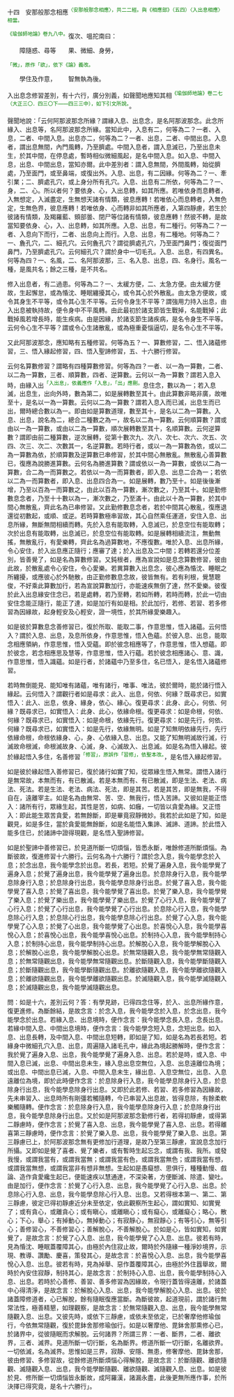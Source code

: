 十四　安那般那念相應<sup><font color="green">〈安那般那念相應〉，共二二經。與《相應部》（五四）〈入出息相應〉相當。</font></sup>

<sup><font color="green">《瑜伽師地論》卷九八中。</font></sup>復次、嗢拕南曰：

&emsp;&emsp;障隨惑、尋等&emsp;&emsp;果、微細、身勞，

<sup><font color="green">「微」，原作「欲」，依下《論》義改。</font></sup>

&emsp;&emsp;學住及作意，&emsp;&emsp;智無執為後。

入出息念修習差別，有十六行，廣分別義，如聲聞地應知其相<sup><font color="green">《瑜伽師地論》卷二七（大正三〇．四三〇下——四三三中），如下引文所說。</font></sup>。

聲聞地說：「云何阿那波那念所緣？謂緣入息、出息念，是名阿那波那念。此念所緣入、出息等，名阿那波那念所緣。當知此中，入息有二，何等為二？一者、入息，二者、中間入息。出息亦二，何等為二？一者、出息，二者、中間出息。入息者，謂出息無間，內門風轉，乃至臍處。中間入息者，謂入息滅已，乃至出息未生，於其中間，在停息處，暫時相似微細風起，是名中間入息。如入息、中間入息，出息、中間出息，當知亦爾。此中差別者：謂入息無間，外間風轉，始從臍處，乃至面門，或至鼻端，或復出外。入息、出息，有二因緣。何等為二？一、牽引業；二、臍處孔穴，或上身分所有孔穴。入息、出息有二所依，何等為二？一、身，二、心。所以者何？要依身、心，入出息轉，如其所應。若唯依身而息轉者，入無想定，入滅盡定，生無想天諸有情類，彼息應轉！若唯依心而息轉者，入無色定，生無色界，彼息應轉！若唯依身、心而轉非如其所應者，入第四靜慮，若生於彼諸有情類，及羯羅藍、頞部曇、閉尸等位諸有情類，彼息應轉！然彼不轉，是故當知要依身、心，入、出息轉，如其所應。入息、出息，有二種行。何等為二？一者、入息向下而行，二者、出息向上而行。入息、出息，有二種地。何等為二？一、麁孔穴，二、細孔穴。云何麁孔穴？謂從臍處孔穴，乃至面門鼻門；復從面門鼻門，乃至臍處孔穴。云何細孔穴？謂於身中一切毛孔。入息、出息，有四異名。何等為四？一、名風，二、名阿那波那，三、名入息、出息，四、名身行。風名一種，是風共名；餘之三種，是不共名。

修入出息者，有二過患。何等為二？一、太緩方便，二、太急方便。由太緩方便故，生起懈怠，或為惛沈、睡眠纏擾其心，或令其心於外散亂。由太急方便故，或令其身生不平等，或令其心生不平等。云何令身生不平等？謂強用力持入出息，由入出息被執持故，便令身中不平風轉。由此最初於諸支節皆生戰掉，名能戰掉；此戰掉風若增長時，能生疾病。由是因緣，於諸支節生諸疾病，是名令身生不平等。云何令心生不平等？謂或令心生諸散亂，或為極重憂惱逼切，是名令心生不平等。

又此阿那波那念，應知略有五種修習。何等為五？一、算數修習，二、悟入諸蘊修習，三、悟入緣起修習，四、悟入聖諦修習，五、十六勝行修習。

云何名算數修習？謂略有四種算數修習。何等為四？一者、以一為一算數，二者、以二為一算數，三者、順算數，四者、逆算數。云何以一為一算數？謂若入息入時，由緣入出<sup><font color="green">「入出息」，依義應作「入息」，「出」應刪。</font></sup>息住念，數以為一；若入息滅，出息生，出向外時，數為第二，如是展轉數至其十。由此算數非略非廣，故唯至十，是名以一為一算數。云何以二為一算數？謂若入息入而已滅，出息生而已出，爾時總合數以為一。即由如是算數道理，數至其十，是名以二為一算數。入息、出息，說名為二，總合二種數之為一，故名以二為一算數。云何順算數？謂或由以一為一算數，或由以二為一算數，順次展轉數至其十，名順算數。云何逆算數？謂即由前二種算數，逆次展轉，從第十數次九、次八、次七、次六、次五、次四、次三、次二、次數其一，名逆算數。若時行者，或以一為一算數為依，或以二為一算數為依，於順算數及逆算數已串修習，於其中間心無散亂。無散亂心善算數已，復應為說勝進算數。云何名為勝進算數？謂或依以一為一算數，或依以二為一算數，合二為一而算數之。若依以一為一而算數者，即入息、出息二合為一；若依以二為一而算數者，即入息、出息四合為一。如是展轉，數乃至十。如是後後漸增，乃至以百為一而算數之，由此以百為一算數，漸次數之，乃至其十。如是勤修數息念者，乃至十十數以為一，漸次數之，乃至滿十。由此以十為一算數，於其中間心無散亂，齊此名為已串修習。又此勤修數息念者，若於中間其心散亂，復應退還從初數起，或順、或逆。若時算數極串習故，其心自然乘任運道，安住入息、出息所緣，無斷無間相續而轉。先於入息有能取轉，入息滅已，於息空位有能取轉；次於出息有能取轉，出息滅已，於息空位有能取轉。如是展轉相續流注，無動無搖，無散亂行，有愛樂轉，齊此名為過算數地，不應復數。唯於入息、出息所緣，令心安住，於入出息應正隨行；應審了達；於入出息及二中間；若轉若還分位差別，皆善覺了，如是名為算數修習。又鈍根者，應為宣說如是息念算數修習，彼由此故，於散亂處令心安住，令心愛樂。若異算數入出息念，彼心應為惛沈、睡眠之所纏擾，或應彼心於外馳散，由正勤修數息念故，彼皆無有。若有利根，覺慧聰俊，不好乘此算數加行，若為宣說算數加行，亦能速疾無倒了達，然不愛樂。彼復於此入出息緣安住念已，若是處轉，若乃至轉，若如所轉，若時而轉，於此一切由安住念能正隨行，能正了達，如是加行有如是相。於此加行，若修、若習、若多修習為因緣故，起身輕安及心輕安，證一境性，於其所緣愛樂趣入。

如是彼於算數息念善修習已，復於所取、能取二事，作意思惟，悟入諸蘊。云何悟入？謂於入息、出息，及息所依身，作意思惟，悟入色蘊。於彼入息、出息，能取念相應領納，作意思惟，悟入受蘊。即於彼念相應等了，作意思惟，悟入想蘊。即於彼念，若念相應思及慧等，作意思惟，悟入行蘊。若於彼念相應諸心、意、識，作意思惟，悟入識蘊。如是行者，於諸蘊中乃至多住，名已悟入，是名悟入諸蘊修習。

若時無倒能見、能知唯有諸蘊，唯有諸行，唯事、唯法，彼於爾時，能於諸行悟入緣起。云何悟入？謂觀行者如是尋求：此入、出息，何依、何緣？既尋求已，如實悟入：此入、出息，依身、緣身，依心、緣心。復更尋求：此身、此心，何依、何緣？既尋求已，如實悟入：此身、此心，依緣命根。復更尋求：如是命根，何依、何緣？既尋求已，如實悟入：如是命根，依緣先行。復更尋求：如是先行，何依、何緣？既尋求已，如實悟入：如是先行，依緣無明。如是了知無明依緣先行，先行依緣命根，命根依緣身、心，身、心依緣入息、出息。又能了知無明滅故行滅，行滅故命根滅，命根滅故身、心滅，身、心滅故入、出息滅。如是名為悟入緣起。彼於緣起悟入多住，名善修習<sup><font color="green">「修習」，原誤作「習修」，依聖本改。</font></sup>，是名悟入緣起修習。

如是彼於緣起悟入善修習已，復於諸行如實了知，從眾緣生悟入無常。謂悟入諸行是無常故，本無而有，有已散滅。若是本無而有、有已散滅，即是生法、老法、病法、死法。若是生法、老法、病法、死法，即是其苦。若是其苦，即是無我，不得自在，遠離宰主。如是名為由無常、苦、空、無我行，悟入苦諦。又彼如是能正悟入：諸所有行，眾緣生起，其性是苦，如病、如癰，一切皆以貪愛為緣。又正悟入：即此能生眾苦貪愛，若無餘斷，即是畢竟寂靜微妙。我若於此如是了知，如是觀見，如是多住，當於貪愛能無餘斷，如是名能悟入集諦、滅諦、道諦。於此悟入能多住已，於諸諦中證得現觀，是名悟入聖諦修習。

如是於聖諦中善修習已，於見道所斷一切煩惱，皆悉永斷，唯餘修道所斷煩惱。為斷彼故，復進修習十六勝行。云何名為十六勝行？謂於念入息，我今能學念於入息；於念出息，我今能學念於出息。若長，若短。於覺了遍身入息，我今能學覺了遍身入息；於覺了遍身出息，我今能學覺了遍身出息。於息除身行入息，我今能學息除身行入息；於息除身行出息，我今能學息除身行出息。於覺了喜入息，我今能學覺了喜入息；於覺了喜出息，我今能學覺了喜出息。於覺了樂入息，我今能學覺了樂入息；於覺了樂出息，我今能學覺了樂出息。於覺了心行入息，我今能學覺了心行入息；於覺了心行出息，我今能學覺了心行出息。於息除心行入息，我今能學息除心行入息；於息除心行出息，我今能學息除心行出息。於覺了心入息，我今能學覺了心入息；於覺了心出息，我今能學覺了心出息。於喜悅心入息，我今能學喜悅心入息；於喜悅心出息，我今能學喜悅心出息。於制持心入息，我今能學制持心入息；於制持心出息，我今能學制持心出息。於解脫心入息，我今能學解脫心入息；於解脫心出息，我今能學解脫心出息。於無常隨觀入息，我今能學無常隨觀入息；於無常隨觀出息，我今能學無常隨觀出息。於斷隨觀入息，我今能學斷隨觀入息；於斷隨觀出息，我今能學斷隨觀出息。於離欲隨觀入息，我今能學離欲隨觀入息；於離欲隨觀出息，我今能學離欲隨觀出息。於滅隨觀入息，我今能學滅隨觀入息；於滅隨觀出息，我今能學滅隨觀出息。

問：如是十六，差別云何？答：有學見跡，已得四念住等，於入、出息所緣作意，復更進修。為斷餘結，是故念言：於念入息，我今能學念於入息，於念出息，我今能學念於出息。若緣入息、出息境時，便作念言：我今能學念長入息，念長出息。若緣中間入息、中間出息境時，便作念言：我今能學念短入息，念短出息。如入息、出息長轉，及中間入息、中間出息短轉，即如是了知，如是名為若長若短。若緣身中微細孔穴入息、出息，周遍隨入諸毛孔中，緣此為境起勝解時，便作念言：我於覺了遍身入息、出息，我今能學覺了遍身入息、出息。若於是時，或入息、中間入息已滅，出息、中間出息未生，緣入息出息空無位，入息、出息遠離位為境；或出息、中間出息已滅，入息、中間入息未生，緣出息、入息空無位，出息、入息遠離位為境，即於此時便作念言：於息除身行入息，我今能學息除身行入息，於息除身行出息，我今能學息除身行出息。又即於此若修、若習、若多修習為因緣故，先未串習入、出息時所有剛彊若觸隨轉，今已串習入出息故，皆得息除，有餘柔軟樂觸隨轉。便作念言：於息除身行入息，我今能學息除身行入息；於息除身行出息，我今能學息除身行出息。又於如是阿那波那念勤修行者，若得初靜慮，或得第二靜慮時，便作念言；於覺了喜入息、出息，我今能學覺了喜入息、出息。若得離喜第三靜慮時，便作念言：於覺了樂入息、出息，我今能學覺了樂入息、出息。第三靜慮已上，於阿那波那念無有更修加行道理，是故乃至第三靜慮，宣說息念加行所攝。又即如是覺了喜者、覺了樂者，或有暫時生起忘念，或謂有我、我所。或發我慢，或謂我當有，或謂我當無；或謂我當有色，或謂我當無色；或謂我當有想，或謂我當無想，或謂我當非有想非無想。生起如是愚癡想、思俱行，種種動慢、戲論、造作貪愛纔生起已，便能速疾以慧通達，不深染著，方便斷滅、除遣、變吐。由是加行，便作念言：於覺了心行入息、出息，我今能學覺了心行入息、出息。於息除心行入息、出息，我今能學息除心行入息、出息。又若得根本第一、第二、第三靜慮，彼定已得初靜慮近分未至依定，依此觀察所生起心，謂如實知、如實覺了；或有貪心，或離貪心；或有瞋心，或離瞋心；或有癡心，或離癡心；略心，散心；下心，舉心；有掉動心，無掉動心；有寂靜心，無寂靜心；有等引心，無等引心；善修習心，不善修習心；善解脫心，不善解脫心。於如是心，皆如實知，如實覺了，是故念言：於覺了心入息、出息，我今能學覺了心入息、出息。彼若有時，見為惛沈、睡眠蓋覆障其心，由極於內住寂止故，爾時於外隨緣一種淨妙境界，示現、教導、讚勵、慶喜，策發其心，是故念言：於喜悅心入息、出息，我今能學喜悅心入息、出息。彼若有時，見為掉舉、惡作蓋覆障其心，由極於外住囂舉故，爾時於內安住寂靜，制持其心，是故念言：於制持心入息、出息，我今能學制持心入息、出息。若時於心善修、善習、善多修習為因緣故，令現行蓋皆得遠離，於諸蓋中心得清淨，是故念言：於解脫心入息、出息，我今能學解脫心入息、出息。彼於諸蓋障修道者，心已解脫，餘有隨眠復應當斷。為斷彼故，起道現前，謂於諸行無常法性，極善精懇，如理觀察，是故念言：於無常隨觀入息、出息，我今能學無常隨觀入息、出息。又彼先時，或依下三靜慮，或依未至依定，已於奢摩他修瑜伽行，今依無常隨觀，復於毘鉢舍那修瑜伽行。如是以奢摩他、毘鉢舍那熏修心已，於諸界中，從彼隨眠而求解脫。云何諸界？所謂三界：一者、斷界，二者、離欲界，三者、滅界。見道所斷一切行斷，名為斷界。修道所斷一切行斷，名離欲界。一切依滅，名為滅界。思惟如是三界，寂靜、安隱、無患，修奢摩他、毘鉢舍那，彼由修習、多修習故，從餘修道所斷煩惱心得解脫，是故念言：於斷隨觀、離欲隨觀、滅隨觀入息、出息，我今能學斷隨觀、離欲隨觀、滅隨觀入息、出息。如是彼於見、修所斷一切煩惱皆永斷故，成阿羅漢，諸漏永盡，此後更無所應作事，於所決擇已得究竟，是名十六勝行」。